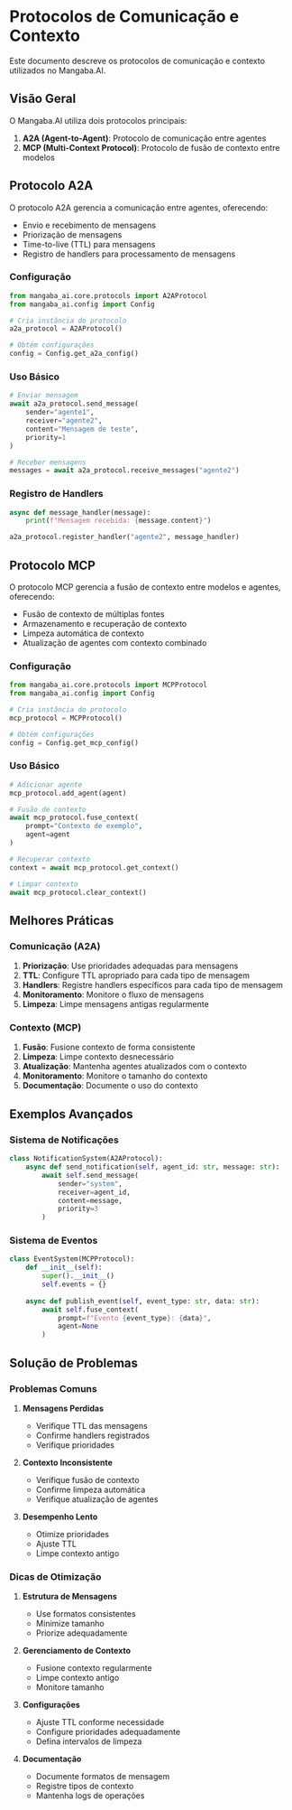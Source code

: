 # Protocolos de Comunicação e Contexto

Este documento descreve os protocolos de comunicação e contexto utilizados no Mangaba.AI.

## Visão Geral

O Mangaba.AI utiliza dois protocolos principais:

1. **A2A (Agent-to-Agent)**: Protocolo de comunicação entre agentes
2. **MCP (Multi-Context Protocol)**: Protocolo de fusão de contexto entre modelos

## Protocolo A2A

O protocolo A2A gerencia a comunicação entre agentes, oferecendo:

- Envio e recebimento de mensagens
- Priorização de mensagens
- Time-to-live (TTL) para mensagens
- Registro de handlers para processamento de mensagens

### Configuração

```python
from mangaba_ai.core.protocols import A2AProtocol
from mangaba_ai.config import Config

# Cria instância do protocolo
a2a_protocol = A2AProtocol()

# Obtém configurações
config = Config.get_a2a_config()
```

### Uso Básico

```python
# Enviar mensagem
await a2a_protocol.send_message(
    sender="agente1",
    receiver="agente2",
    content="Mensagem de teste",
    priority=1
)

# Receber mensagens
messages = await a2a_protocol.receive_messages("agente2")
```

### Registro de Handlers

```python
async def message_handler(message):
    print(f"Mensagem recebida: {message.content}")

a2a_protocol.register_handler("agente2", message_handler)
```

## Protocolo MCP

O protocolo MCP gerencia a fusão de contexto entre modelos e agentes, oferecendo:

- Fusão de contexto de múltiplas fontes
- Armazenamento e recuperação de contexto
- Limpeza automática de contexto
- Atualização de agentes com contexto combinado

### Configuração

```python
from mangaba_ai.core.protocols import MCPProtocol
from mangaba_ai.config import Config

# Cria instância do protocolo
mcp_protocol = MCPProtocol()

# Obtém configurações
config = Config.get_mcp_config()
```

### Uso Básico

```python
# Adicionar agente
mcp_protocol.add_agent(agent)

# Fusão de contexto
await mcp_protocol.fuse_context(
    prompt="Contexto de exemplo",
    agent=agent
)

# Recuperar contexto
context = await mcp_protocol.get_context()

# Limpar contexto
await mcp_protocol.clear_context()
```

## Melhores Práticas

### Comunicação (A2A)

1. **Priorização**: Use prioridades adequadas para mensagens
2. **TTL**: Configure TTL apropriado para cada tipo de mensagem
3. **Handlers**: Registre handlers específicos para cada tipo de mensagem
4. **Monitoramento**: Monitore o fluxo de mensagens
5. **Limpeza**: Limpe mensagens antigas regularmente

### Contexto (MCP)

1. **Fusão**: Fusione contexto de forma consistente
2. **Limpeza**: Limpe contexto desnecessário
3. **Atualização**: Mantenha agentes atualizados com o contexto
4. **Monitoramento**: Monitore o tamanho do contexto
5. **Documentação**: Documente o uso do contexto

## Exemplos Avançados

### Sistema de Notificações

```python
class NotificationSystem(A2AProtocol):
    async def send_notification(self, agent_id: str, message: str):
        await self.send_message(
            sender="system",
            receiver=agent_id,
            content=message,
            priority=3
        )
```

### Sistema de Eventos

```python
class EventSystem(MCPProtocol):
    def __init__(self):
        super().__init__()
        self.events = {}
    
    async def publish_event(self, event_type: str, data: str):
        await self.fuse_context(
            prompt=f"Evento {event_type}: {data}",
            agent=None
        )
```

## Solução de Problemas

### Problemas Comuns

1. **Mensagens Perdidas**
   - Verifique TTL das mensagens
   - Confirme handlers registrados
   - Verifique prioridades

2. **Contexto Inconsistente**
   - Verifique fusão de contexto
   - Confirme limpeza automática
   - Verifique atualização de agentes

3. **Desempenho Lento**
   - Otimize prioridades
   - Ajuste TTL
   - Limpe contexto antigo

### Dicas de Otimização

1. **Estrutura de Mensagens**
   - Use formatos consistentes
   - Minimize tamanho
   - Priorize adequadamente

2. **Gerenciamento de Contexto**
   - Fusione contexto regularmente
   - Limpe contexto antigo
   - Monitore tamanho

3. **Configurações**
   - Ajuste TTL conforme necessidade
   - Configure prioridades adequadamente
   - Defina intervalos de limpeza

4. **Documentação**
   - Documente formatos de mensagem
   - Registre tipos de contexto
   - Mantenha logs de operações 